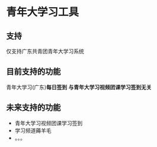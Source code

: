 # 青年大学习工具
## 支持
仅支持广东共青团青年大学习系统
## 目前支持的功能
青年大学习(广东)**每日签到**
**与青年大学习视频团课学习签到无关**
## 未来支持的功能
- 青年大学习视频团课学习签到
- 学习频道薅羊毛
- 。。。

